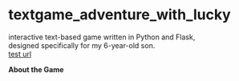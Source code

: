 # textgame_adventure_with_lucky
interactive text-based game written in Python and Flask,   
designed specifically for my 6-year-old son.  
[test url](https://adventure-with-lucky-bsb7bcgrcbdvekh9.australiasoutheast-01.azurewebsites.net/)

**About the Game**


